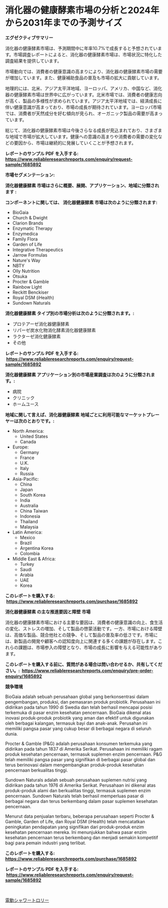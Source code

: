 <p><h1>消化器の健康酵素市場の分析と2024年から2031年までの予測サイズ</h1></p><p><strong>エグゼクティブサマリー</strong></p>
<p><p>消化器の健康酵素市場は、予測期間中に年率10.7%で成長すると予想されています。市場調査レポートによると、消化器の健康酵素市場は、市場状況に特化した調査結果を提供しています。</p><p>市場動向では、消費者の健康意識の高まりにより、消化器の健康酵素市場の需要が増加しています。また、健康補助食品の普及も市場の拡大に貢献しています。</p><p>地理的には、北米、アジア太平洋地域、ヨーロッパ、アメリカ、中国など、消化器の健康酵素市場は世界中に広がっています。北米市場では、消費者の健康志向が高く、製品の多様性が求められています。アジア太平洋地域では、経済成長に伴い健康意識が高まっており、市場の成長が期待されています。ヨーロッパ市場では、消費者が天然成分を好む傾向が見られ、オーガニック製品の需要が高まっています。</p><p>総じて、消化器の健康酵素市場は今後さらなる成長が見込まれており、さまざまな地域で市場が拡大しています。健康への意識の高まりや消費者の需要の変化などの要因から、市場は継続的に発展していくことが予想されます。</p></p>
<p><strong>レポートのサンプル PDF を入手する: <a href="https://www.reliableresearchreports.com/enquiry/request-sample/1685892">https://www.reliableresearchreports.com/enquiry/request-sample/1685892</a></strong></p>
<p><strong>市場セグメンテーション:</strong></p>
<p><strong> 消化器健康酵素 市場はさらに概要、展開、アプリケーション、地域に分類されます :</strong></p>
<p><strong>コンポーネントに関しては、 消化器健康酵素 市場は次のように分類されます: &nbsp;</strong></p>
<p><ul><li>BioGaia</li><li>Church & Dwight</li><li>Clarion Brands</li><li>Enzymatic Therapy</li><li>Enzymedica</li><li>Family Flora</li><li>Garden of Life</li><li>Integrative Therapeutics</li><li>Jarrow Formulas</li><li>Nature's Way</li><li>NBTY</li><li>Olly Nutrition</li><li>Otsuka</li><li>Procter & Gamble</li><li>Rainbow Light</li><li>Reckitt Benckiser</li><li>Royal DSM (iHealth)</li><li>Sundown Naturals</li></ul></p>
<p><strong> 消化器健康酵素 タイプ別の市場分析は次のように分類されます。:</strong></p>
<p><ul><li>プロテアーゼ消化器健康酵素</li><li>リパーゼ炭水化物消化酵素消化器健康酵素</li><li>ラクターゼ消化健康酵素</li><li>その他</li></ul></p>
<p><strong>レポートのサンプル PDF を入手する: &nbsp;<a href="https://www.reliableresearchreports.com/enquiry/request-sample/1685892">https://www.reliableresearchreports.com/enquiry/request-sample/1685892</a></strong></p>
<p><strong> 消化器健康酵素 アプリケーション別の市場産業調査は次のように分類されます。:</strong></p>
<p><ul><li>病院</li><li>クリニック</li><li>ホームユース</li></ul></p>
<p><strong>地域に関して言えば、消化器健康酵素 地域ごとに利用可能なマーケットプレーヤーは次のとおりです。:</strong></p>
<p><ul>
    <li>
        North America:
        <ul>
            <li>United States</li>
            <li>Canada</li>
        </ul>
    </li>
    <li>
        Europe:
        <ul>
            <li>Germany</li>
            <li>France</li>
            <li>U.K.</li>
            <li>Italy</li>
            <li>Russia</li>
        </ul>
    </li>
    <li>
        Asia-Pacific:
        <ul>
            <li>China</li>
            <li>Japan</li>
            <li>South Korea</li>
            <li>India</li>
            <li>Australia</li>
            <li>China Taiwan</li>
            <li>Indonesia</li>
            <li>Thailand</li>
            <li>Malaysia</li>
        </ul>
    </li>
    <li>
        Latin America:
        <ul>
            <li>Mexico</li>
            <li>Brazil</li>
            <li>Argentina Korea</li>
            <li>Colombia</li>
        </ul>
    </li>
    <li>
        Middle East & Africa:
        <ul>
            <li>Turkey</li>
            <li>Saudi</li>
            <li>Arabia</li>
            <li>UAE</li>
            <li>Korea</li>
        </ul>
    </li>
    </ul></p>
<p><strong>このレポートを購入する: &nbsp;<a href="https://www.reliableresearchreports.com/purchase/1685892">https://www.reliableresearchreports.com/purchase/1685892</a></strong></p>
<p><strong>消化器健康酵素 の主な推進要因と障壁 市場</strong></p>
<p><p>消化器の健康酵素市場における主要な要因は、消費者の健康意識の向上、食生活の変化、ストレスの増加、そして製品の啓蒙活動です。一方、市場における障壁は、高価な製品、競合他社との競争、そして製品の普及率の低さです。市場には、新製品の開発や顧客への認知度向上に関連する多くの課題が存在します。これらの課題は、市場参入の障壁となり、市場の成長に影響を与える可能性があります。</p></p>
<p><strong>このレポートを購入する前に、質問がある場合は問い合わせるか、共有してください。:&nbsp; <a href="https://www.reliableresearchreports.com/enquiry/pre-order-enquiry/1685892">https://www.reliableresearchreports.com/enquiry/pre-order-enquiry/1685892</a></strong></p>
<p><strong>競争環境</strong></p>
<p><p>BioGaia adalah sebuah perusahaan global yang berkonsentrasi dalam pengembangan, produksi, dan pemasaran produk probiotik. Perusahaan ini didirikan pada tahun 1990 di Swedia dan telah berhasil mencapai posisi terkemuka di pasar enzim kesehatan pencernaan. BioGaia dikenal atas inovasi produk-produk probiotik yang aman dan efektif untuk digunakan oleh berbagai kalangan, termasuk bayi dan anak-anak. Perusahan ini memiliki pangsa pasar yang cukup besar di berbagai negara di seluruh dunia.</p><p>Procter & Gamble (P&G) adalah perusahaan konsumen terkemuka yang didirikan pada tahun 1837 di Amerika Serikat. Perusahaan ini memiliki ragam produk kesehatan pencernaan, termasuk suplemen enzim pencernaan. P&G telah memiliki pangsa pasar yang signifikan di berbagai pasar global dan terus berinovasi dalam mengembangkan produk-produk kesehatan pencernaan berkualitas tinggi.</p><p>Sundown Naturals adalah sebuah perusahaan suplemen nutrisi yang didirikan pada tahun 1976 di Amerika Serikat. Perusahaan ini dikenal atas produk-produk alami dan berkualitas tinggi, termasuk suplemen enzim pencernaan. Sundown Naturals telah berhasil memperluas pasar di berbagai negara dan terus berkembang dalam pasar suplemen kesehatan pencernaan.</p><p>Menurut data penjualan terbaru, beberapa perusahaan seperti Procter & Gamble, Garden of Life, dan Royal DSM (iHealth) telah mencatatkan peningkatan pendapatan yang signifikan dari produk-produk enzim kesehatan pencernaan mereka. Ini menunjukkan bahwa pasar enzim kesehatan pencernaan terus berkembang dan menjadi semakin kompetitif bagi para pemain industri yang terlibat.</p></p>
<p><strong>このレポートを購入する: &nbsp; <a href="https://www.reliableresearchreports.com/purchase/1685892">https://www.reliableresearchreports.com/purchase/1685892</a></strong></p>
<p><strong>レポートのサンプル PDF を入手する: &nbsp;<a href="https://www.reliableresearchreports.com/enquiry/request-sample/1685892">https://www.reliableresearchreports.com/enquiry/request-sample/1685892</a></strong><strong></strong></p>
<p>&nbsp;</p>
<p><p><a href="https://github.com/mohamedbakry57/Market-Research-Report-List-3/blob/main/975822411145.md">電動シャワートロリー</a></p></p>